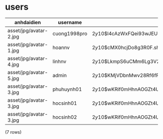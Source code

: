users
=====

|       anhdaidien       |   username   |                           password                           |  vaitro  | trangthai |   |
|------------------------|--------------|--------------------------------------------------------------|----------|-----------|---|
| asset/jpg/avatar-2.jpg | cuong1998pro | $2y$10$l4cAzWxFQei93wJEUm4KMuZGrxwxuPpO285RiLdf6Gm8Aaf7cwj5W | admin    | hoatdong  |   |
| asset/jpg/avatar-1.jpg | hoannv       | $2y$10$cMX0hcjDo8g3R0F.shZd3.5F9Y3F4e2n4feD2eMuth3NG7FhyWDrW | giaovien | hoatdong  |   |
| asset/jpg/avatar-4.jpg | linhnv       | $2y$10$LkmpS6uCMm6Lg3V2q/6oRu4S1oXofMotTFLENgDg6qzYSd/cY9slq | admin    | hoatdong  |   |
| asset/jpg/avatar-5.jpg | admin        | $2y$10$KMjVDbnMwv28Rf6fFnfDluM7z01hX0tRxVgUMGh5fT6fVAzPqpram | admin    | hoatdong  |   |
| asset/jpg/avatar-3.jpg | phuhuynh01   | $2y$10$wKRif0mHhnAOGZt4Ux1Iq.yyfVFJla5CvmqEXl02XM4FMYj9CYPy6 | phuhuynh | hoatdong  |   |
| asset/jpg/avatar-3.jpg | hocsinh01    | $2y$10$wKRif0mHhnAOGZt4Ux1Iq.yyfVFJla5CvmqEXl02XM4FMYj9CYPy6 | hocsinh  | hoatdong  |   |
| asset/jpg/avatar-3.jpg | hocsinh02    | $2y$10$wKRif0mHhnAOGZt4Ux1Iq.yyfVFJla5CvmqEXl02XM4FMYj9CYPy6 | hocsinh  | hoatdong  |   |
(7 rows)

